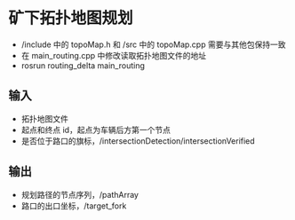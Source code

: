# 矿下拓扑地图规划

- /include 中的 topoMap.h 和 /src 中的 topoMap.cpp 需要与其他包保持一致
- 在 main_routing.cpp 中修改读取拓扑地图文件的地址
- rosrun routing_delta main_routing

## 输入

- 拓扑地图文件
- 起点和终点 id，起点为车辆后方第一个节点
- 是否位于路口的旗标，/intersectionDetection/intersectionVerified

## 输出

- 规划路径的节点序列，/pathArray
- 路口的出口坐标，/target_fork

